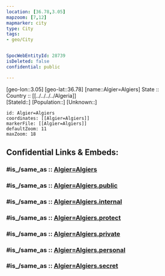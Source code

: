 ```yaml
---
location: [36.78,3.05] 
mapzoom: [7,12] 
mapmarker: city 
type: City
tags:
- geo/City


SpocWebEntityId: 28739
isDeleted: false
confidential: public

---
```

[geo-lon::3.05] 
[geo-lat::36.78] 
[name::Algier=Algiers] 
State ::  
Country :: [[../../../../Algeria]]  
[StateId::] 
[Population::] 
[Unknown::] 


```leaflet
id: Algier=Algiers
coordinates: [[Algier=Algiers]] 
markerFile: [[Algier=Algiers]] 
defaultZoom: 11 
maxZoom: 18
```


## Confidential Links & Embeds: 

### #is_/same_as :: [Algier=Algiers](/_Standards/Earth/Continent/Africa/Africa~North/Algeria/provinces~Algeria/Alger/City/Algier=Algiers.md) 

### #is_/same_as :: [Algier=Algiers.public](/_public/Earth/Continent/Africa/Africa~North/Algeria/provinces~Algeria/Alger/City/Algier=Algiers.public.md) 

### #is_/same_as :: [Algier=Algiers.internal](/_internal/Earth/Continent/Africa/Africa~North/Algeria/provinces~Algeria/Alger/City/Algier=Algiers.internal.md) 

### #is_/same_as :: [Algier=Algiers.protect](/_protect/Earth/Continent/Africa/Africa~North/Algeria/provinces~Algeria/Alger/City/Algier=Algiers.protect.md) 

### #is_/same_as :: [Algier=Algiers.private](/_private/Earth/Continent/Africa/Africa~North/Algeria/provinces~Algeria/Alger/City/Algier=Algiers.private.md) 

### #is_/same_as :: [Algier=Algiers.personal](/_personal/Earth/Continent/Africa/Africa~North/Algeria/provinces~Algeria/Alger/City/Algier=Algiers.personal.md) 

### #is_/same_as :: [Algier=Algiers.secret](/_secret/Earth/Continent/Africa/Africa~North/Algeria/provinces~Algeria/Alger/City/Algier=Algiers.secret.md)

